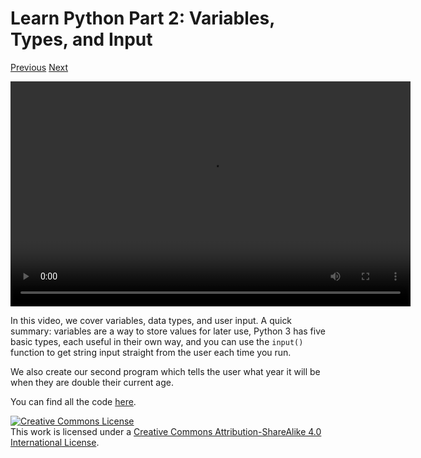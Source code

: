 <title>Learn Python Part 2: Variables, Types, and Input - Dave's World
</title>

Learn Python Part 2: Variables, Types, and Input
================================================

[Previous](01.html) [Next](03.html)

<video src="/res/python-tutorials/pytut02.webm" width="640" height="360"
controls> Looks like your browser doesn't support WebM videos.  Please install
one which supports libre formats, such as Firefox.  </video>

In this video, we cover variables, data types, and user input. A quick summary:
variables are a way to store values for later use, Python 3 has five basic
types, each useful in their own way, and you can use the `input()` function to
get string input straight from the user each time you run.

We also create our second program which tells the user what year it will be
when they are double their current age.

You can find all the code [here](/res/python-tutorials/code/02.tar.gz).

<a rel="license" href="http://creativecommons.org/licenses/by-sa/4.0/"><img
alt="Creative Commons License" style="border-width:0"
src="https://i.creativecommons.org/l/by-sa/4.0/88x31.png" /></a><br />This work
is licensed under a <a rel="license"
href="http://creativecommons.org/licenses/by-sa/4.0/">Creative Commons
Attribution-ShareAlike 4.0 International License</a>.
